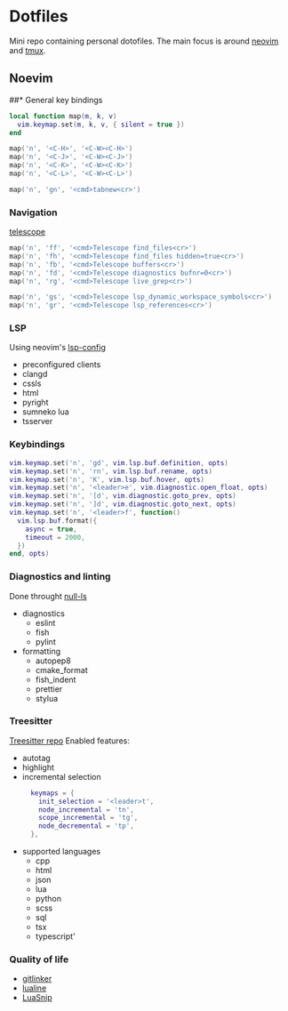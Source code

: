 # Dotfiles

Mini repo containing personal dotofiles.
The main focus is around [neovim](https://neovim.io/) and [tmux](https://github.com/tmux/tmux).

## Noevim

##* General key bindings

```lua
local function map(m, k, v)
  vim.keymap.set(m, k, v, { silent = true })
end

map('n', '<C-H>', '<C-W><C-H>')
map('n', '<C-J>', '<C-W><C-J>')
map('n', '<C-K>', '<C-W><C-K>')
map('n', '<C-L>', '<C-W><C-L>')

map('n', 'gn', '<cmd>tabnew<cr>')
```

### Navigation

[telescope](https://github.com/nvim-telescope/telescope.nvim)

```lua
map('n', 'ff', '<cmd>Telescope find_files<cr>')
map('n', 'fh', '<cmd>Telescope find_files hidden=true<cr>')
map('n', 'fb', '<cmd>Telescope buffers<cr>')
map('n', 'fd', '<cmd>Telescope diagnostics bufnr=0<cr>')
map('n', 'rg', '<cmd>Telescope live_grep<cr>')

map('n', 'gs', '<cmd>Telescope lsp_dynamic_workspace_symbols<cr>')
map('n', 'gr', '<cmd>Telescope lsp_references<cr>')
```

### LSP

Using neovim's [lsp-config](https://github.com/neovim/nvim-lspconfig)
  - preconfigured clients
  - clangd
  - cssls
  - html
  - pyright
  - sumneko lua
  - tsserver

### Keybindings

```lua
vim.keymap.set('n', 'gd', vim.lsp.buf.definition, opts)
vim.keymap.set('n', 'rn', vim.lsp.buf.rename, opts)
vim.keymap.set('n', 'K', vim.lsp.buf.hover, opts)
vim.keymap.set('n', '<leader>e', vim.diagnostic.open_float, opts)
vim.keymap.set('n', '[d', vim.diagnostic.goto_prev, opts)
vim.keymap.set('n', ']d', vim.diagnostic.goto_next, opts)
vim.keymap.set('n', '<leader>f', function()
  vim.lsp.buf.format({
    async = true,
    timeout = 2000,
  })
end, opts)
```

### Diagnostics and linting

Done throught [null-ls](https://github.com/jose-elias-alvarez/null-ls.nvim)

- diagnostics
  - eslint
  - fish
  - pylint
- formatting
  - autopep8
  - cmake_format
  - fish_indent
  - prettier
  - stylua

### Treesitter

[Treesitter repo](https://github.com/nvim-treesitter/nvim-treesitter)
Enabled features:

- autotag
- highlight
- incremental selection
  ```lua
    keymaps = {
      init_selection = '<leader>t',
      node_incremental = 'tn',
      scope_incremental = 'tg',
      node_decremental = 'tp',
    },
  ```
- supported languages
  - cpp
  - html
  - json
  - lua
  - python
  - scss
  - sql
  - tsx
  - typescript'

### Quality of life
- [gitlinker](https://github.com/ruifm/gitlinker.nvim)
- [lualine](https://github.com/nvim-lualine/lualine.nvim)
- [LuaSnip](https://github.com/L3MON4D3/LuaSnip)
